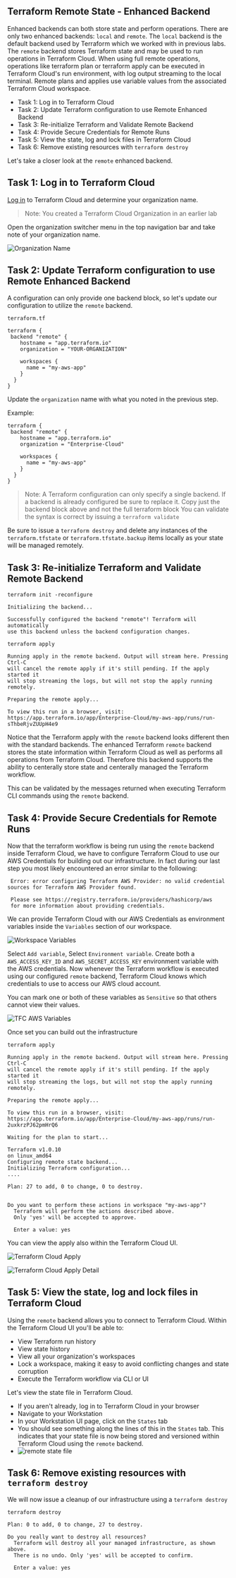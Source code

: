 ## Terraform Remote State - Enhanced Backend

Enhanced backends can both store state and perform operations. There are only two enhanced backends: `local` and `remote`. The `local` backend is the default backend used by Terraform which we worked with in previous labs. The `remote` backend stores Terraform state and may be used to run operations in Terraform Cloud. When using full remote operations, operations like terraform plan or terraform apply can be executed in Terraform Cloud's run environment, with log output streaming to the local terminal. Remote plans and applies use variable values from the associated Terraform Cloud workspace.

- Task 1: Log in to Terraform Cloud
- Task 2: Update Terraform configuration to use Remote Enhanced Backend
- Task 3: Re-initialize Terraform and Validate Remote Backend
- Task 4: Provide Secure Credentials for Remote Runs
- Task 5: View the state, log and lock files in Terraform Cloud
- Task 6: Remove existing resources with `terraform destroy`

Let's take a closer look at the `remote` enhanced backend.

## Task 1: Log in to Terraform Cloud

[Log in](https://app.terraform.io) to Terraform Cloud and determine your organization name.

> Note: You created a Terraform Cloud Organization in an earlier lab

Open the organization switcher menu in the top navigation bar and take note of your organization name.

![Organization Name](img/tfc_organization.png)

## Task 2: Update Terraform configuration to use Remote Enhanced Backend

A configuration can only provide one backend block, so let's update our configuration to utilize the `remote` backend.

`terraform.tf`

```hcl
terraform {
 backend "remote" {
    hostname = "app.terraform.io"
    organization = "YOUR-ORGANIZATION"

    workspaces {
      name = "my-aws-app"
    }
  }
}
```

Update the `organization` name with what you noted in the previous step.

Example:

```hcl
terraform {
 backend "remote" {
    hostname = "app.terraform.io"
    organization = "Enterprise-Cloud"

    workspaces {
      name = "my-aws-app"
    }
  }
}
```

> Note: A Terraform configuration can only specify a single backend. If a backend is already configured be sure to replace it. Copy just the backend block above and not the full terraform block You can validate the syntax is correct by issuing a `terraform validate`

Be sure to issue a `terraform destroy` and delete any instances of the `terraform.tfstate` or `terraform.tfstate.backup` items locally as your state will be managed remotely.

## Task 3: Re-initialize Terraform and Validate Remote Backend

```shell
terraform init -reconfigure
```

```shell
Initializing the backend...

Successfully configured the backend "remote"! Terraform will automatically
use this backend unless the backend configuration changes.
```

```shell
terraform apply

Running apply in the remote backend. Output will stream here. Pressing Ctrl-C
will cancel the remote apply if it's still pending. If the apply started it
will stop streaming the logs, but will not stop the apply running remotely.

Preparing the remote apply...

To view this run in a browser, visit:
https://app.terraform.io/app/Enterprise-Cloud/my-aws-app/runs/run-sThbeRjvZUUpH4e9
```

Notice that the Terraform apply with the `remote` backend looks different then with the standard backends. The enhanced Terraform `remote` backend stores the state information within Terraform Cloud as well as performs all operations from Terraform Cloud. Therefore this backend supports the ability to centerally store state and centerally managed the Terraform workflow.

This can be validated by the messages returned when executing Terraform CLI commands using the `remote` backend.

## Task 4: Provide Secure Credentials for Remote Runs

Now that the terraform workflow is being run using the `remote` backend inside Terraform Cloud, we have to configure Terraform Cloud to use our AWS Credentials for building out our infrastructure. In fact during our last step you most likely encountered an error similar to the following:

```shell
 Error: error configuring Terraform AWS Provider: no valid credential sources for Terraform AWS Provider found.

 Please see https://registry.terraform.io/providers/hashicorp/aws
 for more information about providing credentials.
```

We can provide Terraform Cloud with our AWS Credentials as environment variables inside the `Variables` section of our workspace.

![Workspace Variables](img/workspace_variables.png)

Select `Add variable`, Select `Environment variable`. Create both a `AWS_ACCESS_KEY_ID` and `AWS_SECRET_ACCESS_KEY` environment variable with the AWS credentials. Now whenever the Terraform workflow is executed using our configured `remote` backend, Terraform Cloud knows which credentials to use to access our AWS cloud account.

You can mark one or both of these variables as `Sensitive` so that others cannot view their values.

![TFC AWS Variables](img/workspace_variables_aws.png)

Once set you can build out the infrastructure

```shell
terraform apply

Running apply in the remote backend. Output will stream here. Pressing Ctrl-C
will cancel the remote apply if it's still pending. If the apply started it
will stop streaming the logs, but will not stop the apply running remotely.

Preparing the remote apply...

To view this run in a browser, visit:
https://app.terraform.io/app/Enterprise-Cloud/my-aws-app/runs/run-2uxkrzPJ62pmHrQ6

Waiting for the plan to start...

Terraform v1.0.10
on linux_amd64
Configuring remote state backend...
Initializing Terraform configuration...
....

Plan: 27 to add, 0 to change, 0 to destroy.


Do you want to perform these actions in workspace "my-aws-app"?
  Terraform will perform the actions described above.
  Only 'yes' will be accepted to approve.

  Enter a value: yes
```

You can view the apply also within the Terraform Cloud UI.

![Terraform Cloud Apply](img/workspace_apply.png)

![Terraform Cloud Apply Detail](img/workspace_apply_detail.png)

## Task 5: View the state, log and lock files in Terraform Cloud

Using the `remote` backend allows you to connect to Terraform Cloud. Within the Terraform Cloud UI you'll be able to:

- View Terraform run history
- View state history
- View all your organization's workspaces
- Lock a workspace, making it easy to avoid conflicting changes and state corruption
- Execute the Terraform workflow via CLI or UI

Let's view the state file in Terraform Cloud.

- If you aren't already, log in to Terraform Cloud in your browser
- Navigate to your Workstation
- In your Workstation UI page, click on the `States` tab
- You should see something along the lines of this in the `States` tab. This indicates that your state file is now being stored and versioned within Terraform Cloud using the `remote` backend.
- ![remote state file](img/remote_state.png)

## Task 6: Remove existing resources with `terraform destroy`

We will now issue a cleanup of our infrastructure using a `terraform destroy`

```shell
terraform destroy

Plan: 0 to add, 0 to change, 27 to destroy.

Do you really want to destroy all resources?
  Terraform will destroy all your managed infrastructure, as shown above.
  There is no undo. Only 'yes' will be accepted to confirm.

  Enter a value: yes
```
